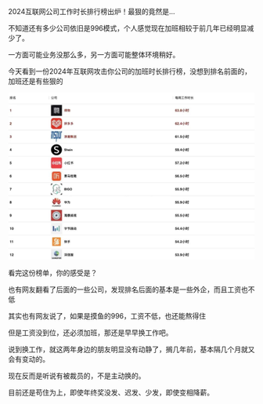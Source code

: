 2024互联网公司工作时长排行榜出炉！最狠的竟然是...

不知道还有多少公司依旧是996模式，个人感觉现在加班相较于前几年已经明显减少了。

一方面可能业务没那么多，另一方面可能整体环境稍好。

今天看到一份2024年互联网攻击你公司的加班时长排行榜，没想到排名前面的，加班还是有些狠的

![](image.png)

看完这份榜单，你的感受是？

也有网友翻看了后面的一些公司，发现排名后面的基本是一些外企，而且工资也不低

其实也有网友说了，如果是摸鱼的996，工资不低，也还能熬得住

但是工资没到位，还必须加班，那还是早早换工作吧。

说到换工作，就这两年身边的朋友明显没有动静了，搁几年前，基本隔几个月就又会有变动的。

现在反而是听说有被裁员的，不是主动换的。

目前还是苟住为上，即使年终奖没发、迟发、少发，即使变相降薪。